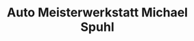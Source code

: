 ---
title: "Auto Meisterwerkstatt Michael Spuhl"
url: /hohenstein-ernstthal/auto-meisterwerkstatt-michael-spuhl/
shop: Autowerkstatt
---